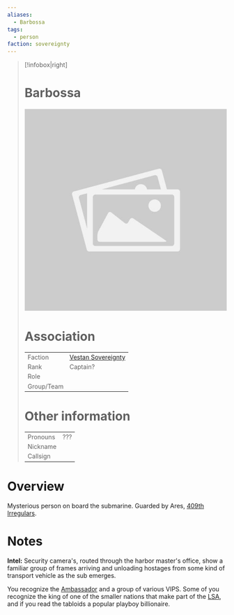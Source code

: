 ```yaml
---
aliases: 
  - Barbossa
tags: 
  - person
faction: sovereignty
---
```


> [!infobox|right] 
> # Barbossa
> ![placeholder](attachments/placeholder.png)
> # Association
> | | |
> | ---- | ---- |
> | Faction | [Vestan Sovereignty](Vestan%20Sovereignty.md) |
> | Rank | Captain? |
> | Role |  |
> | Group/Team | |
> # Other information
> | | | 
> | - | - |
> | Pronouns | ??? |
> | Nickname | |
> | Callsign | | 

# Overview
Mysterious person on board the submarine. Guarded by Ares, [409th Irregulars](409th%20Irregulars.md).



# Notes
**Intel:**
Security camera's, routed through the harbor master's office, show a familiar group of frames arriving and unloading hostages from some kind of transport vehicle as the sub emerges.

You recognize the [Ambassador](Nilan%20Bannerjee.md) and a group of various VIPS. Some of you recognize the king of one of the smaller nations that make part of the [LSA](Leandric%20States%20Alliance.md), and if you read the tabloids a popular playboy billionaire.
